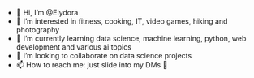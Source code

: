 - 👋  Hi, I’m @Elydora
- 👀  I’m interested in fitness, cooking, IT, video games, hiking and photography
- 🌱  I’m currently learning data science, machine learning, python, web development and various ai topics
- 💞️  I’m looking to collaborate on data science projects
- 📫  How to reach me: just slide into my DMs 👀

<!---
Elydora/Elydora is a ✨ special ✨ repository because its `README.md` (this file) appears on your GitHub profile.
You can click the Preview link to take a look at your changes.
--->
